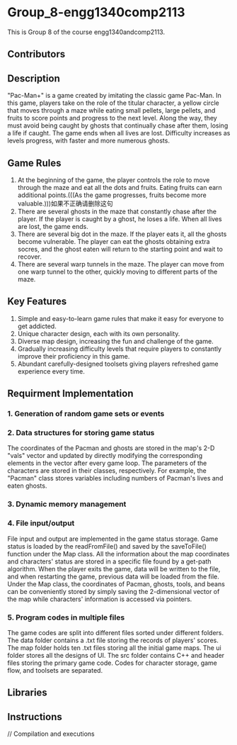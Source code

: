 # Group_8-engg1340comp2113
This is Group 8 of the course engg1340andcomp2113.


## Contributors

## Description
   "Pac-Man+" is a game created by imitating the classic game Pac-Man. In this game, players take on the role of the titular character, a yellow circle that moves through a maze while eating small pellets, large pellets, and fruits to score points and progress to the next level. Along the way, they must avoid being caught by  ghosts that continually chase after them, losing a life if caught. The game ends when all lives are lost. Difficulty increases as levels progress, with faster and more numerous ghosts.

## Game Rules
1. At the beginning of the game, the player controls the role to move through the maze and eat all the dots and fruits. Eating fruits can earn additional points.(((As the game progresses, fruits become more valuable.)))如果不正确请删除这句
2. There are several ghosts in the maze that constantly chase after the player. If the player is caught by a ghost, he loses a life. When all lives are lost, the game ends.
3. There are several big dot in the maze. If the player eats it, all the ghosts become vulnerable. The player can eat the ghosts obtaining extra socres, and the ghost eaten will return to the starting point and wait to recover.
4. There are several warp tunnels in the maze. The player can move from one warp tunnel to the other, quickly moving to different parts of the maze.

## Key Features
1. Simple and easy-to-learn game rules that make it easy for everyone to get addicted.
2. Unique character design, each with its own personality.
3. Diverse map design, increasing the fun and challenge of the game.
4. Gradually increasing difficulty levels that require players to constantly improve their proficiency in this game.
5. Abundant carefully-designed toolsets giving players refreshed game experience every time.

## Requirment Implementation
### 1. Generation of random game sets or events
### 2. Data structures for storing game status
The coordinates of the Pacman and ghosts are stored in the map's 2-D "vals" vector and updated by directly modifying the corresponding elements in the vector after every game loop. The parameters of the characters are stored in their classes, respectively. For example, the "Pacman" class stores variables including numbers of Pacman's lives and eaten ghosts.
### 3. Dynamic memory management 
### 4. File input/output
File input and output are implemented in the game status storage. Game status is loaded by the readFromFile() and saved by the saveToFile() function under the Map class. All the information about the map coordinates and characters' status are stored in a specific file found by a get-path algorithm. When the player exits the game, data will be written to the file, and when restarting the game, previous data will be loaded from the file. Under the Map class, the coordinates of Pacman, ghosts, tools, and beans can be conveniently stored by simply saving the 2-dimensional vector of the map while characters' information is accessed via pointers.
### 5. Program codes in multiple files
The game codes are split into different files sorted under different folders. The data folder contains a .txt file storing the records of players' scores. The map folder holds ten .txt files storing all the initial game maps. The ui folder stores all the designs of UI. The src folder contains C++ and header files storing the primary game code. Codes for character storage, game flow, and toolsets are separated. 
## Libraries

## Instructions
// Compilation and executions


